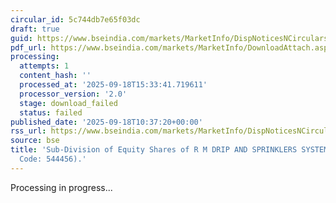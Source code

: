```yaml
---
circular_id: 5c744db7e65f03dc
draft: true
guid: https://www.bseindia.com/markets/MarketInfo/DispNoticesNCirculars.aspx?Noticeid={65501DCA-AE65-42C3-AEEF-EA1233632A90}&noticeno=20250918-18&dt=09/18/2025&icount=18&totcount=61&flag=0
pdf_url: https://www.bseindia.com/markets/MarketInfo/DownloadAttach.aspx?id=20250918-18&attachedId=
processing:
  attempts: 1
  content_hash: ''
  processed_at: '2025-09-18T15:33:41.719611'
  processor_version: '2.0'
  stage: download_failed
  status: failed
published_date: '2025-09-18T10:37:20+00:00'
rss_url: https://www.bseindia.com/markets/MarketInfo/DispNoticesNCirculars.aspx?Noticeid={65501DCA-AE65-42C3-AEEF-EA1233632A90}&noticeno=20250918-18&dt=09/18/2025&icount=18&totcount=61&flag=0
source: bse
title: 'Sub-Division of Equity Shares of R M DRIP AND SPRINKLERS SYSTEMS LTD (Scrip
  Code: 544456).'
---
```


Processing in progress...